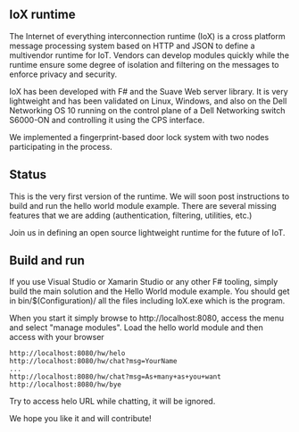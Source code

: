 ## IoX runtime

The Internet of everything interconnection runtime (IoX) is a cross platform message processing system based on HTTP
and JSON to define a multivendor runtime for IoT. Vendors can develop modules quickly while the runtime ensure some degree of
isolation and filtering on the messages to enforce privacy and security.

IoX has been developed with F# and the Suave Web server library. It is very lightweight and has been validated on Linux, Windows,
and also on the Dell Networking OS 10 running on the control plane of a Dell Networking switch S6000-ON and controlling it using
the CPS interface.

We implemented a fingerprint-based door lock system with two nodes participating in the process.

## Status

This is the very first version of the runtime. We will soon post instructions to build and run the hello world module example.
There are several missing features that we are adding (authentication, filtering, utilities, etc.)

Join us in defining an open source lightweight runtime for the future of IoT.

## Build and run

If you use Visual Studio or Xamarin Studio or any other F# tooling, simply build the main solution and the Hello World module example.
You should get in bin/$(Configuration)/ all the files including IoX.exe which is the program.

When you start it simply browse to http://localhost:8080, access the menu and select "manage modules".
Load the hello world module and then access with your browser

    http://localhost:8080/hw/helo
    http://localhost:8080/hw/chat?msg=YourName
    ...
    http://localhost:8080/hw/chat?msg=As+many+as+you+want
    http://localhost:8080/hw/bye

Try to access helo URL while chatting, it will be ignored.

We hope you like it and will contribute!


